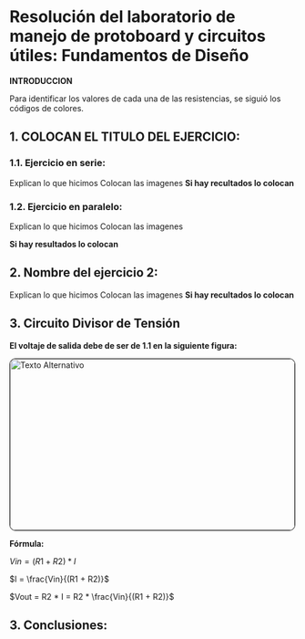 # Resolución del laboratorio de manejo de protoboard y circuitos útiles: Fundamentos de Diseño

**INTRODUCCION**

Para identificar los valores de cada una de las resistencias, se siguió los códigos de colores.


## 1. COLOCAN EL TITULO DEL EJERCICIO:
### 1.1. Ejercicio en serie:

Explican lo que hicimos
Colocan las imagenes
**Si hay recultados lo colocan**

### 1.2. Ejercicio en paralelo:
Explican lo que hicimos
Colocan las imagenes

**Si hay resultados lo colocan**

## 2. Nombre del ejercicio 2:

Explican lo que hicimos
Colocan las imagenes
**Si hay recultados lo colocan**

## 3. Circuito Divisor de Tensión

**El voltaje de salida debe de ser de 1.1 en la siguiente figura:**

<img src="../../../Imagenes/1.1.png" alt="Texto Alternativo" style="width:500px; height:300px; border: 1px solid #000; border-radius: 10px;">

**Fórmula:**

$Vin = (R1 + R2) * I$

$I = \frac{Vin}{(R1 + R2)}$

$Vout = R2 * I = R2 * \frac{Vin}{(R1 + R2)}$

## 3. Conclusiones:

